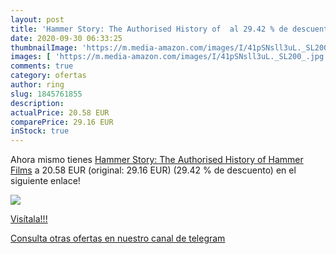 ```yaml
---
layout: post
title: 'Hammer Story: The Authorised History of  al 29.42 % de descuento'
date: 2020-09-30 06:33:25
thumbnailImage: 'https://m.media-amazon.com/images/I/41pSNsll3uL._SL200_.jpg'
images: [ 'https://m.media-amazon.com/images/I/41pSNsll3uL._SL200_.jpg' ]
comments: true
category: ofertas
author: ring
slug: 1845761855
description:
actualPrice: 20.58 EUR
comparePrice: 29.16 EUR
inStock: true
---
```


Ahora mismo tienes [Hammer Story: The Authorised History of Hammer Films](https://www.amazon.es/dp/1845761855/?tag=redken-21) a 20.58 EUR (original: 29.16 EUR) (29.42 %  de descuento) en el siguiente enlace!

[![](https://m.media-amazon.com/images/I/41pSNsll3uL._SL200_.jpg)](https://www.amazon.es/dp/1845761855/?tag=redken-21)

[Visítala!!!](https://www.amazon.es/dp/1845761855/?tag=redken-21)

[Consulta otras ofertas en nuestro canal de telegram](https://t.me/s/ofertas25)
